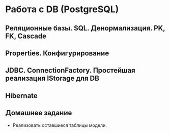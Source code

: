 ﻿Работа с DB (PostgreSQL)
========================

Реляционные базы. SQL. Денормализация. PK, FK, Cascade
------------------------------------------------------

Properties. Конфигурирование
----------------------------

JDBC. ConnectionFactory. Простейшая реализация IStorage для DB
--------------------------------------------------------------

Hibernate
---------

Домашнее задание 
----------------
* Реализовать оставшиеся таблицы модели.